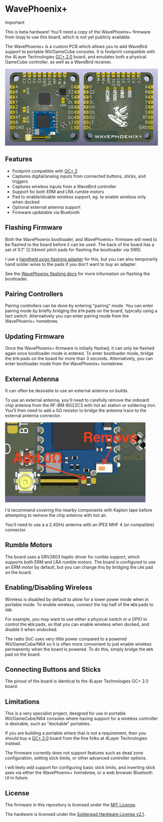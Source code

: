 # WavePhoenix+

> [!IMPORTANT]  
> This is beta hardware! You'll need a copy of the WavePhoenix+ firmware from loopj to use this board, which is not yet publicly available.

The WavePhoenix+ is a custom PCB which allows you to add WaveBird support to portable Wii/GameCube consoles. It is footprint compatible with the 4Layer Technologies [GC+ 2.0](https://4layertech.com/products/gc-2) board, and emulates both a physical GameCube controller, as well as a WaveBird receiver.

<img src="images/wp-plus-pcb.png" alt="WavePhoenix+"/>

## Features

- Footprint compatible with [GC+ 2](https://4layertech.com/products/gc-2)
- Captures digital/analog inputs from connected buttons, sticks, and triggers
- Captures wireless inputs from a WaveBird controller
- Support for both ERM and LRA rumble motors
- Pad to enable/disable wireless support, eg. to enable wireless only when docked
- Optional external antenna support
- Firmware updatable via Bluetooth

## Flashing Firmware

Both the WavePhoenix bootloader, and WavePhoenix+ firmware will need to be flashed to the board before it can be used. The back of the board has a set of 0.1" (2.54mm) pitch pads for flashing the bootloader via SWD.

I use a [handheld pogo flashing adapter](https://www.aliexpress.us/item/3256805545980544.html) for this, but you can also temporarily hand solder wires to the pads if you don't want to buy an adapter.

See the [WavePhoenix flashing docs](https://github.com/loopj/wavephoenix/tree/main/hardware/mini-receiver#initial-firmware-flashing) for more information on flashing the bootloader.

## Pairing Controllers

Pairing controllers can be done by entering "pairing" mode. You can enter pairing mode by briefly bridging the `BTN` pads on the board, typically using a tact switch. Alternatively you can enter pairing mode from the WavePhoenix+ homebrew.

## Updating Firmware

Once the WavePhoenix+ firmware is initially flashed, it can only be flashed again once bootloader mode is entered. To enter bootloader mode, bridge the `BTN` pads on the board for more than 3 seconds. Alternatively, you can enter bootloader mode from the WavePhoenix+ homebrew.

## External Antenna

It can often be desirable to use an external antenna on builds.

To use an external antenna, you'll need to carefully remove the onboard chip antenna from the RF-BM-BG22C3 with hot air station or soldering iron. You'll then need to add a 0Ω resistor to bridge the antenna trace to the external antenna connector.

![External Antenna Diagram](images/external-antenna.png)

I'd recommend covering the nearby components with Kapton tape before attempting to remove the chip antenna with hot air.

You'll need to use a a 2.4GHz antenna with an IPEX MHF 4 (or compatible) connector.

## Rumble Motors

The board uses a DRV2603 haptic driver for rumble support, which supports both ERM and LRA rumble motors. The board is configured to use an ERM motor by default, but you can change this by bridging the `LRA` pad on the board.

## Enabling/Disabling Wireless

Wireless is disabled by default to allow for a lower power mode when in portable mode. To enable wireless, connect the top half of the `WEN` pads to `GND`.

For example, you may want to use either a physical switch or a GPIO to control the `WEN` pads, so that you can enable wireless when docked, and disable it when undocked.

The radio SoC uses very little power compared to a powered Wii/GameCube/N64 so it is often more convenient to just enable wireless permanently when the board is powered. To do this, simply bridge the `WEN` pad on the board.

## Connecting Buttons and Sticks

The pinout of the board is identical to the 4Layer Technologies GC+ 2.0 board.

## Limitations

This is a very specialist project, designed for use in portable Wii/GameCube/N64 consoles where having support for a wireless controller is desirable, such as "dockable" portables.

If you are building a portable where that is not a requirement, then you should buy a [GC+ 2.0](https://4layertech.com/products/gc-2) board from the fine folks at 4Layer Technologies instead.

The firmware currently does not support features such as dead zone configuration, setting stick limits, or other advanced controller options.

I will likely add support for configuring basic stick limits, and inverting stick axes via either the WavePhoenix+ homebrew, or a web browser Bluetooth UI in future.

## License

The firmware in this repository is licensed under the [MIT License](firmware/LICENSE).

The hardware is licensed under the [Solderpad Hardware License v2.1](hardware/LICENSE).
